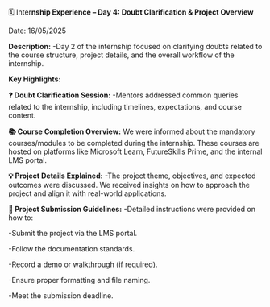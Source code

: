 🗓 Inter**nship Experience – Day 4: Doubt Clarification & Project Overview**

Date: 16/05/2025

**Description:**
-Day 2 of the internship focused on clarifying doubts related to the course structure, project details, and the overall workflow of the internship.

**Key Highlights:**

**❓ Doubt Clarification Session:**
-Mentors addressed common queries related to the internship, including timelines, expectations, and course content.

**📚 Course Completion Overview:**
We were informed about the mandatory courses/modules to be completed during the internship. These courses are hosted on platforms like Microsoft Learn, FutureSkills Prime, and the internal LMS portal.

**💡 Project Details Explained:**
-The project theme, objectives, and expected outcomes were discussed. We received insights on how to approach the project and align it with real-world applications.

**📝 Project Submission Guidelines:**
-Detailed instructions were provided on how to:

-Submit the project via the LMS portal.

-Follow the documentation standards.

-Record a demo or walkthrough (if required).

-Ensure proper formatting and file naming.

-Meet the submission deadline.

